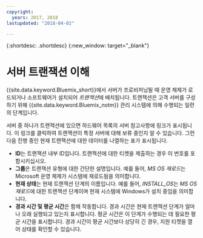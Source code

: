 ```yaml
---
copyright:
  years: 2017, 2018
lastupdated: "2018-04-02"

---
```


{:shortdesc: .shortdesc}
{:new_window: target="_blank"}

# 서버 트랜잭션 이해

{{site.data.keyword.Bluemix_short}}에서 서버가 프로비저닝될 때 운영 체제가 로드되거나 소프트웨어가 설치되어 *트랜잭션*에 배치됩니다.  트랜잭션은 고객 서버를 구성하기 위해 {{site.data.keyword.Bluemix_notm}} 관리 시스템에 의해 수행되는 일련의 단계입니다.

서버 중 하나가 트랜잭션에 있으면 하드웨어 목록의 서버 참고사항에 링크가 표시됩니다. 이 링크를 클릭하여 트랜잭션이 특정 서버에 대해 보류 중인지 알 수 있습니다.  그런 다음 진행 중인 현재 트랜잭션에 대한 데이터를 나열하는 표가 표시됩니다.

* **ID**는 트랜잭션 내부 ID입니다.  트랜잭션에 대한 티켓을 제출하는 경우 이 번호를 포함시키십시오.
* **그룹**은 트랜잭션 유형에 대한 간단한 설명입니다.  예를 들어, *MS OS 재로드*는 Microsoft 운영 체제가 시스템에 재로드됨을 의미합니다.
* **현재 상태**는 현재 트랜잭션 단계의 이름입니다.  예를 들어, *INSTALL_OS*는 *MS OS 재로드*에 대한 트랜잭션 단계이며 현재 시스템에 Windows가 설치 중임을 의미합니다.
* **경과 시간 및 평균 시간**은 함께 작동합니다.  경과 시간은 현재 트랜잭션 단계가 얼마나 오래 실행되고 있는지 표시합니다.  평균 시간은 이 단계가 수행되는 데 필요한 평균 시간을 표시합니다.  경과 시간이 평균 시간보다 상당히 긴 경우, 지원 티켓을 열어 상태를 확인할 수 있습니다.
